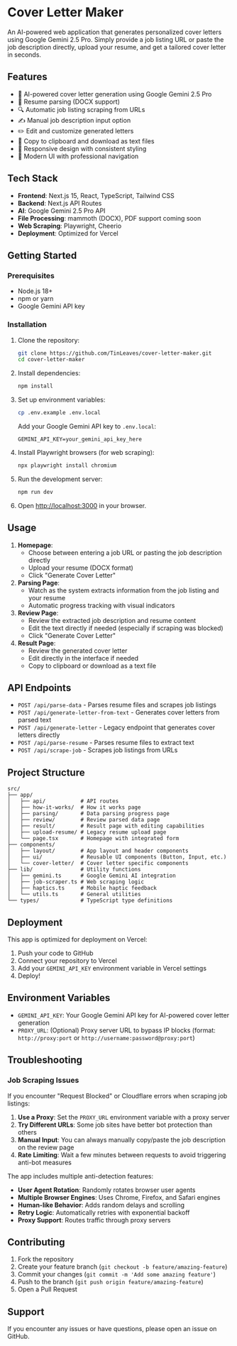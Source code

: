 # Cover Letter Maker

An AI-powered web application that generates personalized cover letters using Google Gemini 2.5 Pro. Simply provide a job listing URL or paste the job description directly, upload your resume, and get a tailored cover letter in seconds.

## Features

- 🤖 AI-powered cover letter generation using Google Gemini 2.5 Pro
- 📄 Resume parsing (DOCX support)
- 🔍 Automatic job listing scraping from URLs
- ✍️ Manual job description input option
- ✏️ Edit and customize generated letters
- 💾 Copy to clipboard and download as text files
- 📱 Responsive design with consistent styling
- 🎨 Modern UI with professional navigation

## Tech Stack

- **Frontend**: Next.js 15, React, TypeScript, Tailwind CSS
- **Backend**: Next.js API Routes
- **AI**: Google Gemini 2.5 Pro API
- **File Processing**: mammoth (DOCX), PDF support coming soon
- **Web Scraping**: Playwright, Cheerio
- **Deployment**: Optimized for Vercel

## Getting Started

### Prerequisites

- Node.js 18+ 
- npm or yarn
- Google Gemini API key

### Installation

1. Clone the repository:
   ```bash
   git clone https://github.com/TinLeaves/cover-letter-maker.git
   cd cover-letter-maker
   ```

2. Install dependencies:
   ```bash
   npm install
   ```

3. Set up environment variables:
   ```bash
   cp .env.example .env.local
   ```
   
   Add your Google Gemini API key to `.env.local`:
   ```
   GEMINI_API_KEY=your_gemini_api_key_here
   ```

4. Install Playwright browsers (for web scraping):
   ```bash
   npx playwright install chromium
   ```

5. Run the development server:
   ```bash
   npm run dev
   ```

6. Open [http://localhost:3000](http://localhost:3000) in your browser.

## Usage

1. **Homepage**: 
   - Choose between entering a job URL or pasting the job description directly
   - Upload your resume (DOCX format)
   - Click "Generate Cover Letter"
2. **Parsing Page**: 
   - Watch as the system extracts information from the job listing and your resume
   - Automatic progress tracking with visual indicators
3. **Review Page**: 
   - Review the extracted job description and resume content
   - Edit the text directly if needed (especially if scraping was blocked)
   - Click "Generate Cover Letter"
4. **Result Page**: 
   - Review the generated cover letter
   - Edit directly in the interface if needed
   - Copy to clipboard or download as a text file

## API Endpoints

- `POST /api/parse-data` - Parses resume files and scrapes job listings 
- `POST /api/generate-letter-from-text` - Generates cover letters from parsed text
- `POST /api/generate-letter` - Legacy endpoint that generates cover letters directly
- `POST /api/parse-resume` - Parses resume files to extract text
- `POST /api/scrape-job` - Scrapes job listings from URLs

## Project Structure

```
src/
├── app/
│   ├── api/           # API routes
│   ├── how-it-works/  # How it works page
│   ├── parsing/       # Data parsing progress page
│   ├── review/        # Review parsed data page
│   ├── result/        # Result page with editing capabilities
│   ├── upload-resume/ # Legacy resume upload page
│   └── page.tsx       # Homepage with integrated form
├── components/
│   ├── layout/        # App layout and header components
│   ├── ui/            # Reusable UI components (Button, Input, etc.)
│   └── cover-letter/  # Cover letter specific components
├── lib/               # Utility functions
│   ├── gemini.ts      # Google Gemini AI integration
│   ├── job-scraper.ts # Web scraping logic
│   ├── haptics.ts     # Mobile haptic feedback
│   └── utils.ts       # General utilities
└── types/             # TypeScript type definitions
```

## Deployment

This app is optimized for deployment on Vercel:

1. Push your code to GitHub
2. Connect your repository to Vercel
3. Add your `GEMINI_API_KEY` environment variable in Vercel settings
4. Deploy!

## Environment Variables

- `GEMINI_API_KEY`: Your Google Gemini API key for AI-powered cover letter generation
- `PROXY_URL`: (Optional) Proxy server URL to bypass IP blocks (format: `http://proxy:port` or `http://username:password@proxy:port`)

## Troubleshooting

### Job Scraping Issues

If you encounter "Request Blocked" or Cloudflare errors when scraping job listings:

1. **Use a Proxy**: Set the `PROXY_URL` environment variable with a proxy server
2. **Try Different URLs**: Some job sites have better bot protection than others
3. **Manual Input**: You can always manually copy/paste the job description on the review page
4. **Rate Limiting**: Wait a few minutes between requests to avoid triggering anti-bot measures

The app includes multiple anti-detection features:
- **User Agent Rotation**: Randomly rotates browser user agents
- **Multiple Browser Engines**: Uses Chrome, Firefox, and Safari engines
- **Human-like Behavior**: Adds random delays and scrolling
- **Retry Logic**: Automatically retries with exponential backoff
- **Proxy Support**: Routes traffic through proxy servers

## Contributing

1. Fork the repository
2. Create your feature branch (`git checkout -b feature/amazing-feature`)
3. Commit your changes (`git commit -m 'Add some amazing feature'`)
4. Push to the branch (`git push origin feature/amazing-feature`)
5. Open a Pull Request

## Support

If you encounter any issues or have questions, please open an issue on GitHub.